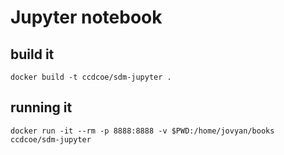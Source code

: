 # Jupyter notebook

## build it

```
docker build -t ccdcoe/sdm-jupyter .
```

## running it
```
docker run -it --rm -p 8888:8888 -v $PWD:/home/jovyan/books ccdcoe/sdm-jupyter
```
